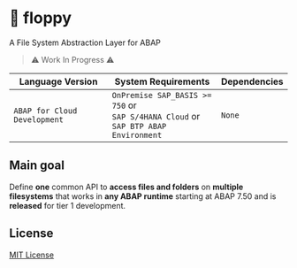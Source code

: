 # :floppy_disk: floppy

A File System Abstraction Layer for ABAP

> :warning: Work In Progress :warning:

| Language Version | System Requirements | Dependencies |
|------------------|---------------------|--------------|
| `ABAP for Cloud Development`<br/> | `OnPremise SAP_BASIS >= 750` or<br/>`SAP S/4HANA Cloud` or<br/>`SAP BTP ABAP Environment` | `None` | 

## Main goal

Define __one__ common API to __access files and folders__ on __multiple filesystems__ that works in __any ABAP runtime__ starting at ABAP 7.50 and is __released__ for tier 1 development.

## License

[MIT License](./LICENSE)
